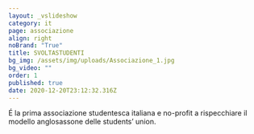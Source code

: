 ```yaml
---
layout: _vslideshow
category: it
page: associazione
align: right
noBrand: "True"
title: SVOLTASTUDENTI
bg_img: /assets/img/uploads/Associazione_1.jpg
bg_video: ""
order: 1
published: true
date: 2020-12-20T23:12:32.316Z
---
```

É la prima associazione studentesca italiana
e no-profit a rispecchiare il modello anglosassone
delle students’ union.